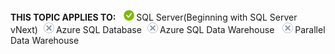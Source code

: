 <Token>**THIS TOPIC APPLIES TO:** ![yes](media/yes.png)SQL Server(Beginning with SQL Server vNext)![no](media/no.png)Azure SQL Database![no](media/no.png)Azure SQL Data Warehouse ![no](media/no.png)Parallel Data Warehouse </Token>


